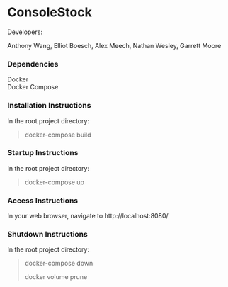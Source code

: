 # ConsoleStock

Developers:

Anthony Wang,
Elliot Boesch,
Alex Meech,
Nathan Wesley,
Garrett Moore

### Dependencies
Docker  
Docker Compose

### Installation Instructions
In the root project directory:  
> docker-compose build  

### Startup Instructions
In the root project directory:  
> docker-compose up  

### Access Instructions
In your web browser, navigate to http://localhost:8080/

### Shutdown Instructions
In the root project directory:  
> docker-compose down  
>
> docker volume prune
